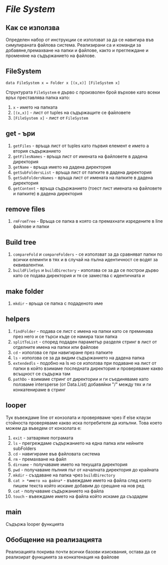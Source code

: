 # **_File System_**

## **Как се използва**
Определен набор от инструкции се използват за да се навигира във симулираната файлова система. Реализирани са и команди за добавяне,премахване на папки и файлове, както и преглеждане и променяне на съдържанието на файлове.

## **FileSystem**

    data FileSystem x = Folder x [(x,x)] [FileSystem x]

Структурата `FileSystem` е дърво с произволен брой върхове като всеки връх преставлява папка като:
1. `x` - името на папката 
2. `[(x,x)]` - лист от tuples на съдържащите се файловете
3. `[FileSystem x]` - лист от `FileSystem`
    
## **get - ъри**

1. `getFiles` - връща лист от tuples като първия елемент е името а втория съдържанието
2. `getFilesNames` - връща лист от имената на файловете в дадена директория
3. `getName` - връща името на дадена директория
4. `getSubFoldersList` - връща лист от папките в дадена директория
5. `getSubFoldersNames` - връща лист от имената на папките в дадена директория
6. `getContent` - връща съдържанието (тоест лист имената на файловете и папките) в дадена директория

## **remove files**
1. `rmFromTree` - Връща се папка в която са премахнати изредените в line файлове и папки

## **Build tree**
1. `compareFold` и `compareFolders` - се използват за да сравняват папки по всички елемнти в тях и в случай на пълна идентичност се водят за еквивалентни.
2. `buildFileSys` и `buildDirectory` - използва се за да се построи дърво като се подава директория и тя се замества с идентичната и

## **make folder**
1. `mkdir` - връща се папка с подаденото име 

## **helpers**
1. `findFolder` - подава се лист с имена на папки като се преминава през него и се търси къде се намира тази папка
2. `splitToList` - според подаден параметър разделя стринг в лист от отделните имена на папки или файлове
3. `cd` - използва се при навигиране през папките
4. `ls` - използва се за да видим съдържанието на дадена папка
5. `extendedls` - подобно на ls но се използва при подаване на лист от папки в който взимаме последната директория и проверяваме какво всъщност се съдържа там
6. `pathDo` - взимаме стринг от директории и ги съединяваме като ползваме intersperse (от Data.List) добавяйки "/" между тях и ги конкатенираме в стринг

## **looper**
Тук въвеждаме line от конзолата и проверяваме чрез if else клаузи стойноста проверяваме какво иска потребителя да изпълни. Това което можем да въведем от конзолата е:
1. `exit` - затваряме пограмата
2. `ls` - прегреждаме съдържанието на една папка или нейните subFolders
3. `cd` - навигираме във файловата система
4. `rm` - премахване на файл
5. `dirname` - получаваме името на текущата директория
6. `pwd` - получаваме пълния път от началната директория до крайната
7. `mkdir` - създаване на папка чрез `buildDirectory`
8.  `cat > *името на файла*` - въвеждаме името на файла след което пишем текста който искаме добавим до срещане на нов ред
9. `cat` - получаваме съдържанието на файла
10.  `touch` - въвеждаме името на файла който искаме да създадем

## **main**
Съдържа looper функцията

## **Обобщение на реализацията**
Реализацията покрива почти всички базови изисквания, остава да се реализират функциията за конкатенация на файлове
